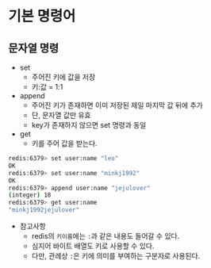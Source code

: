 # 기본 명령어

## 문자열 명령

- set
  - 주어진 키에 값을 저장
  - 키:값 = 1:1
- append
  - 주어진 키가 존재하면 이미 저장된 제일 마지막 값 뒤에 추가
  - 단, 문자열 값만 유효
  - key가 존재하지 않으면 set 명령과 동일
- get
  - 키를 주어 값을 받는다.

```bash
redis:6379> set user:name "leo"
OK
redis:6379> set user:name "minkj1992"
OK
redis:6379> append user:name "jejulover"
(integer) 18
redis:6379> get user:name
"minkj1992jejulover"
```

- 참고사항
  - redis의 `키이름`에는 `:`과 같은 내용도 들어갈 수 있다.
  - 심지어 바이트 배열도 키로 사용할 수 있다.
  - 다만, 관례상 `:`은 키에 의미를 부여하는 구분자로 사용된다.